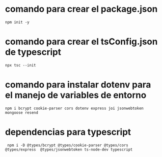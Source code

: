 # comando para crear el package.json
````````
npm init -y
````````
# comando para crear el tsConfig.json de typescript

````````
npx tsc --init

````````
# comando para instalar dotenv para el manejo de variables de entorno 
````````
npm i bcrypt cookie-parser cors dotenv express joi jsonwebtoken mongoose resend
````````
# dependencias para typescript
````````
 npm i -D @types/bcrypt @types/cookie-parser @types/cors @types/express  @types/jsonwebtoken ts-node-dev typescript
````````
